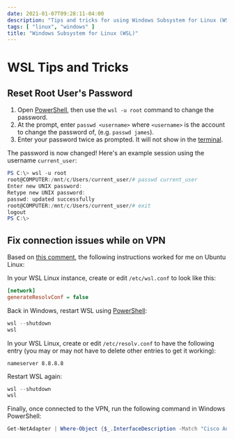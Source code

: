 ```yaml
---
date: 2021-01-07T09:28:11-04:00
description: "Tips and tricks for using Windows Subsystem for Linux (WSL)"
tags: [ "linux", "windows" ]
title: "Windows Subsystem for Linux (WSL)"
---
```


# WSL Tips and Tricks

## Reset Root User's Password

1. Open [PowerShell](powershell.md), then use the `wsl -u root` command to change the password.
2. At the prompt, enter `passwd <username>` where `<username>` is the account to change the password of, (e.g. `passwd james`).
3. Enter your password twice as prompted. It will not show in the [terminal](terminal.md).

The password is now changed! Here's an example session using the username `current_user`:

```powershell
PS C:\> wsl -u root
root@COMPUTER:/mnt/c/Users/current_user/# passwd current_user
Enter new UNIX password:
Retype new UNIX password:
passwd: updated successfully
root@COMPUTER:/mnt/c/Users/current_user/# exit
logout
PS C:\>
```

## Fix connection issues while on VPN

Based on [this comment](https://github.com/microsoft/WSL/issues/4285#issuecomment-522201021), the following instructions worked for me on Ubuntu Linux:

In your WSL Linux instance, create or edit `/etc/wsl.conf` to look like this:

```ini
[network]
generateResolvConf = false
```

Back in Windows, restart WSL using [PowerShell](powershell.md):

```PowerShell
wsl --shutdown
wsl
```

In your WSL Linux, create or edit `/etc/resolv.conf` to have the following entry (you may or may not have to delete other entries to get it working):

```text
nameserver 8.8.8.8
```

Restart WSL again:

```PowerShell
wsl --shutdown
wsl
```

Finally, once connected to the VPN, run the following command in Windows PowerShell:

```PowerShell
Get-NetAdapter | Where-Object {$_.InterfaceDescription -Match "Cisco AnyConnect"} | Set-NetIPInterface -InterfaceMetric 6000
```

